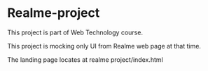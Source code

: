 # Realme-project
This project is part of Web Technology course.

This project is mocking only UI from Realme web page at that time.

The landing page locates at realme project/index.html
